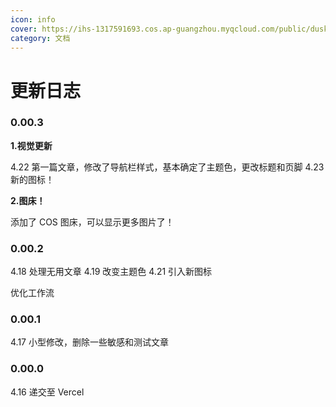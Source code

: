 ```yaml
---
icon: info
cover: https://ihs-1317591693.cos.ap-guangzhou.myqcloud.com/public/dusk.png
category: 文档
---
```


# 更新日志

### 0.00.3
**1.视觉更新**

4.22 第一篇文章，修改了导航栏样式，基本确定了主题色，更改标题和页脚
4.23 新的图标！

**2.图床！**

添加了 COS 图床，可以显示更多图片了！

### 0.00.2 
4.18 处理无用文章
4.19 改变主题色
4.21 引入新图标

优化工作流

### 0.00.1
4.17 小型修改，删除一些敏感和测试文章

### 0.00.0
4.16 递交至 Vercel

